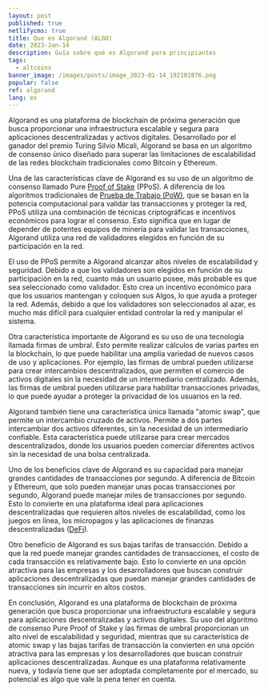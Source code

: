 ```yaml
---
layout: post
published: true
netlifycms: true
title: Que es Algorand (ALGO)
date: 2023-Jan-14
description: Guía sobre qué es Algorand para principiantes
tags:
  - altcoins
banner_image: /images/posts/image_2023-01-14_192102876.png
popular: false
ref: algorand
lang: es
---
```

Algorand es una plataforma de blockchain de próxima generación que busca proporcionar una infraestructura escalable y segura para aplicaciones descentralizadas y activos digitales. Desarrollado por el ganador del premio Turing Silvio Micali, Algorand se basa en un algoritmo de consenso único diseñado para superar las limitaciones de escalabilidad de las redes blockchain tradicionales como Bitcoin y Ethereum.

Una de las características clave de Algorand es su uso de un algoritmo de consenso llamado Pure [Proof of Stake](https://criptomo.com/proof-of-work-vs-proof-of-stake/) (PPoS). A diferencia de los algoritmos tradicionales de [Prueba de Trabajo (PoW)](https://criptomo.com/que-es-proof-of-work/), que se basan en la potencia computacional para validar las transacciones y proteger la red, PPoS utiliza una combinación de técnicas criptográficas e incentivos económicos para lograr el consenso. Esto significa que en lugar de depender de potentes equipos de minería para validar las transacciones, Algorand utiliza una red de validadores elegidos en función de su participación en la red.

El uso de PPoS permite a Algorand alcanzar altos niveles de escalabilidad y seguridad. Debido a que los validadores son elegidos en función de su participación en la red, cuanto más un usuario posee, más probable es que sea seleccionado como validador. Esto crea un incentivo económico para que los usuarios mantengan y coloquen sus Algos, lo que ayuda a proteger la red. Además, debido a que los validadores son seleccionados al azar, es mucho más difícil para cualquier entidad controlar la red y manipular el sistema.

Otra característica importante de Algorand es su uso de una tecnología llamada firmas de umbral. Esto permite realizar cálculos de varias partes en la blockchain, lo que puede habilitar una amplia variedad de nuevos casos de uso y aplicaciones. Por ejemplo, las firmas de umbral pueden utilizarse para crear intercambios descentralizados, que permiten el comercio de activos digitales sin la necesidad de un intermediario centralizado. Además, las firmas de umbral pueden utilizarse para habilitar transacciones privadas, lo que puede ayudar a proteger la privacidad de los usuarios en la red.

Algorand también tiene una característica única llamada "atomic swap", que permite un intercambio cruzado de activos. Permite a dos partes intercambiar dos activos diferentes, sin la necesidad de un intermediario confiable. Esta característica puede utilizarse para crear mercados descentralizados, donde los usuarios pueden comerciar diferentes activos sin la necesidad de una bolsa centralizada.

Uno de los beneficios clave de Algorand es su capacidad para manejar grandes cantidades de transacciones por segundo. A diferencia de Bitcoin y Ethereum, que solo pueden manejar unas pocas transacciones por segundo, Algorand puede manejar miles de transacciones por segundo. Esto lo convierte en una plataforma ideal para aplicaciones descentralizadas que requieren altos niveles de escalabilidad, como los juegos en línea, los micropagos y las aplicaciones de finanzas descentralizadas ([DeFi](https://criptomo.com/que-es-defi/)).

Otro beneficio de Algorand es sus bajas tarifas de transacción. Debido a que la red puede manejar grandes cantidades de transacciones, el costo de cada transacción es relativamente bajo. Esto lo convierte en una opción atractiva para las empresas y los desarrolladores que buscan construir aplicaciones descentralizadas que puedan manejar grandes cantidades de transacciones sin incurrir en altos costos.

En conclusión, Algorand es una plataforma de blockchain de próxima generación que busca proporcionar una infraestructura escalable y segura para aplicaciones descentralizadas y activos digitales. Su uso del algoritmo de consenso Pure Proof of Stake y las firmas de umbral proporcionan un alto nivel de escalabilidad y seguridad, mientras que su característica de atomic swap y las bajas tarifas de transacción la convierten en una opción atractiva para las empresas y los desarrolladores que buscan construir aplicaciones descentralizadas. Aunque es una plataforma relativamente nueva, y todavía tiene que ser adoptada completamente por el mercado, su potencial es algo que vale la pena tener en cuenta.